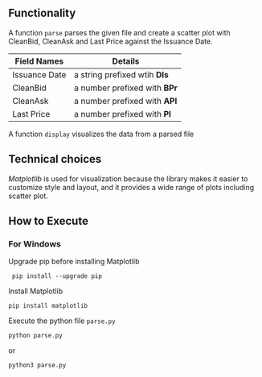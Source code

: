 ## Functionality
A function ```parse``` parses the given file and create a scatter plot with CleanBid, CleanAsk and Last Price against the Issuance Date.

| Field Names | Details |
|-------------|----------|
| Issuance Date | a string prefixed wtih **DIs** |
| CleanBid | a number prefixed with **BPr** | 
| CleanAsk | a number prefixed with **APl** |
| Last Price | a number prefixed with **Pl** |

A function ```display``` visualizes the data from a parsed file

## Technical choices
_Matplotlib_ is used for visualization because the library makes it easier to customize style and layout, and it provides a wide range of plots including scatter plot.

## How to Execute
### For Windows
Upgrade pip before installing Matplotlib

``` pip install --upgrade pip```


Install Matplotlib

```pip install matplotlib```

Execute the python file ```parse.py```

```python parse.py```

or

```python3 parse.py```
